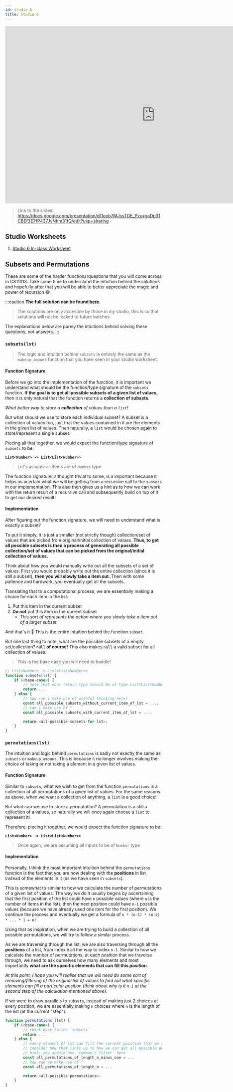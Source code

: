 ```yaml
---
id: studio-6
title: Studio 6
---
```


<iframe src="https://docs.google.com/presentation/d/e/2PACX-1vRTGTcc5i0Gc-tqyGkrtMPQBBNE1_ODSJ0qzn0CejXNq0di18Pv_3cTol2QmaRNQj6dZmxd71COZiDv/embed?start=false&loop=false&delayms=3000" frameborder="0" width="960" height="569" allowfullscreen="true" mozallowfullscreen="true" webkitallowfullscreen="true"></iframe>

> Link to the slides: https://docs.google.com/presentation/d/1oob7MJssTDE_PzuxgaDp31CBEf3E7fP437JvNhm31fQ/edit?usp=sharing

## Studio Worksheets

1. [Studio 6 In-class Worksheet](https://drive.google.com/drive/folders/1Jv_5qs9Ivb_pDDoUSg73dvR_NsNxwNIC?usp=sharing)

## Subsets and Permutations

These are some of the harder functions/questions that you will come across in CS1101S. Take some time to understand the intuition behind the solutions and hopefully after that you will be able to better appreciate the magic and power of recursion 😄

:::caution
**The full solution can be found [here](https://drive.google.com/file/d/1ZwWCSfYu1fV9QdagkTO9rzf1oLFulV90/view?usp=sharing).**

> The solutions are only accesible by those in my studio, this is so that solutions will not be leaked to future batches

The explanations below are purely the intuitions behind solving these questions, not answers. 
:::

### `subsets(lst)`

> The logic and intuition behind `subsets` is entirely the same as the `makeup_amount` function that you have seen in your studio worksheet.

#### Function Signature

Before we go into the implementation of the function, it is important we understand what should be the function/type signature of the `subsets` function. **If the goal is to get all possible subsets of a given list of values**, then it is only natural that the function returns a **collection of subsets**.

_What better way to store a **collection** of values than a `list`!_

But what should we use to store each individual subset? A subset is a collection of values too, just that the values contained in it are the elements in the given list of values. Then naturally, a `list` would be chosen again to store/represent a single subset.

Piecing all that together, we would expect the function/type signature of `subsets` to be:

**`List<Number> -> List<List<Number>>`**

> Let's assume all items are of `Number` type

The function signature, althought trivial to some, is a important because it helps us acertain what we will be getting from a recursive call to the `subsets` in our implementation. This also then gives us a hint as to how we can work with the return result of a recursive call and subsequently build on top of it to get our desired result!

#### Implementation

After figuring out the function signature, we will need to understand what is exactly a subset? 

To put it simply, it is just a smaller (not strictly though) collection/set of values that are picked from original/initial collection of values. **Thus, to get all possible subsets is then a process of generating all possible collection/set of values that can be picked from the original/initial collection of values.**

Think about how you would manually write out all the subsets of a set of values. First you would probably write out the entire collection (since it is still a subset), **then you will slowly take a item out**. Then with some patience and hardwork, you eventually get all the subsets.

Translating that to a computational process, we are essentially making a choice for each item in the list:

1. Put this item in the current subset
2. **Do not** put this item in the current subset
    - _This sort of represents the action where you slowly take a item out of a larger subset_

And that's it 🎉 This is the entire intuition behind the function `subset`.

But one last thing to note, what are the possible subsets of a empty set/collection? **`null` of course!** This also makes `null` a valid subset for all collection of values.

> This is the base case you will need to handle!

```javascript
// List<Number> -> List<List<Number>>
function subsets(lst) {
    if (<base-case>) {
        // note that your return type should be of type List<List<Number>>
        return ...
    } else {
        // how can i make use of wishful thinking here?
        const all_possible_subsets_without_current_item_of_lst = ...;
        // can i make use of ^
        const all_possible_subsets_with_current_item_of_lst = ...;

        return <all-possible-subsets-for-lst>;
    }
}
```

### `permutations(lst)`

The intuition and logic behind `permutations` is sadly not exactly the same as `subsets` or `makeup_amount`. This is because it no longer involves making the choice of taking or not taking a element in a given list of values.

#### Function Signature

Similar to `subsets`, what we wish to get from the function `permutations` is a collection of all permutations of a given list of values. For the same reasons as above, when we want a collection of anything, a `list` is a good choice!

But what can we use to store a permutation? A permutation is a still a collection of a values, so naturally we will once again choose a `list` to represent it!

Therefore, piecing it together, we would expect the function signature to be:

**`List<Number> -> List<List<Number>>`**

> Once again, we are assuming all inputs to be of `Number` type

#### Implementation

Personally, I think the most important intuition behind the `permutations` function is the fact that you are now dealing with the **positions** in list instead of the elements in it (as we have seen in `subsets`).

This is somewhat to similar to how we calculate the number of permutations of a given list of values. The way we do it usually begins by ascertaining that the first position of the list could have `n` possible values (where `n` is the number of items in the list), then the next position could have `n-1` possible values (because we have already used one item for the first position). We continue the process and eventually we get a formula of `n * (n-1) * (n-2) * ... * 1 = n!`.

Using that as inspiration, when we are trying to build a collection of all possible permutations, we will try to follow a similar process.

As we are traversing through the list, we are also traversing through all the **positions** of a list, from index `0` all the way to index `n-1`. Similar to how we calculate the number of permutations, at each position that we traverse through, we need to ask ourselves how many elements and most importantly **what are the specific elements that can fill this position**. 

_At this point, I hope you will realise that we will need do some sort of removing/filtering of the original list of values to find out what specific elements can fill a particular position (think about why is it `n-1` at the second step of the calculation mentioned above)._

If we were to draw parallels to `subsets`, instead of making just 2 choices at every position, we are essentially making `n` choices where `n` is the length of the list (at the current "step").

```javascript
function permutations (lst) {
    if (<base-case>) {
        // think back to the `subsets`
        return ...
    } else {
        // every element of lst can fill the current position that we at right now
        // consider how that links up to how we can get all possible permutations for rest of the lst
        // hint: you should use `remove`/`filter` here
        const all_permutations_of_length_n_minus_one = ...
        // how can we make use of ^
        const all_permutations_of_length_n = ...

        return <all-possible-permutations>;
    }
}
```
